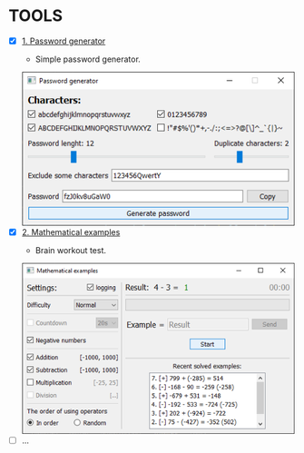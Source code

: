 # TOOLS

- [x] [1. Password generator](password_generator.py)
    - <p>Simple password generator.</p>
    <img src='demonstration/password_generator.png'>
- [x] [2. Mathematical examples](math_examples.py)
    - <p>Brain workout test.</p>
    <img src='demonstration/math_examples.png'>
- [ ] ...
